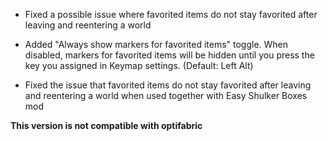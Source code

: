 - Fixed a possible issue where favorited items do not stay favorited after leaving and reentering a world

- Added "Always show markers for favorited items" toggle. When disabled, markers for favorited items will be hidden until you press the key you assigned in Keymap settings. (Default: Left Alt)

- Fixed the issue that favorited items do not stay favorited after leaving and reentering a world when used together with Easy Shulker Boxes mod

**This version is not compatible with optifabric**